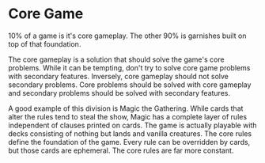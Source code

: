# Core Game

10% of a game is it's core gameplay.  The other 90% is garnishes built on top of that foundation.

The core gameplay is a solution that should solve the game's core problems.  While it can be tempting, don't try to solve core game problems with secondary features.  Inversely, core gameplay should not solve secondary problems.  Core problems should be solved with core gameplay and secondary problems should be solved with secondary features.

A good example of this division is Magic the Gathering.  While cards that alter the rules tend to steal the show, Magic has a complete layer of rules independent of clauses printed on cards.  The game is actually playable with decks consisting of nothing but lands and vanilla creatures.  The core rules define the foundation of the game.  Every rule can be overridden by cards, but those cards are ephemeral.  The core rules are far more constant.

